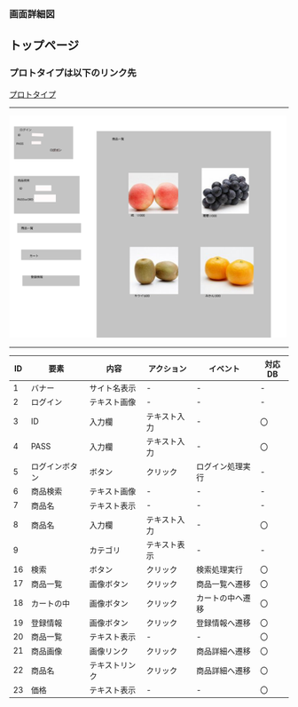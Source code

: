 ### 画面詳細図
## トップページ
### プロトタイプは以下のリンク先
[プロトタイプ](https://www.figma.com/file/hObv8UIMYgWDaLUvQT6nDy/Untitled?node-id=0%3A1)
*****

<img src="../img/toppange.png" width="500">

*****

| ID | 要素 | 内容 | アクション | イベント | 対応DB |
|----|-----|------|-----------|----------|-------|
|1	 |バナー|サイト名表示|-	  |-        	|-     |
|2	|ログイン|テキスト画像|-	|-	|-|
|3|	ID|	入力欄|	テキスト入力	|-	|〇|
|4	|PASS	|入力欄	|テキスト入力 	|-	|〇|
|5|	ログインボタン|	ボタン|	クリック|	ログイン処理実行|	-|
|6	|商品検索	|テキスト画像	|-	|-	|-|
|7|	商品名	|テキスト表示|	-|	-	|-|
|8	|商品名	|入力欄	|テキスト入力	|-	|〇|
|9|	|カテゴリ	|テキスト表示|	-	|-	|-|
|16	|検索	|ボタン	|クリック	|検索処理実行	|〇|
|17|	商品一覧	|画像ボタン	|クリック|	商品一覧へ遷移|	〇|
|18	|カートの中	|画像ボタン	|クリック	|カートの中へ遷移|	〇|
|19	|登録情報	|画像ボタン	|クリック|	登録情報へ遷移|	〇|
|20	|商品一覧	|テキスト表示	|-	|-|	〇|
|21	|商品画像|	画像リンク	|クリック	|商品詳細へ遷移	|〇|
|22	|商品名	|テキストリンク	|クリック	|商品詳細へ遷移|	〇|
|23	|価格	|テキスト表示|	-	|-	|〇|











